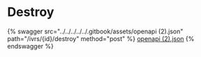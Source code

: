 # Destroy

{% swagger src="../../../../../.gitbook/assets/openapi (2).json" path="/ivrs/{id}/destroy" method="post" %}
[openapi (2).json](<../../../../../.gitbook/assets/openapi (2).json>)
{% endswagger %}
